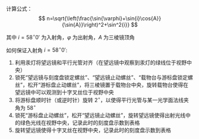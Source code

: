 计算公式：
    $$
        n=\sqrt{\left(\frac{\sin{\varphi}+\sin{i}\cos{A}}{\sin{A}}\right)^2+\sin^2{i}}
    $$

其中 $i=58^{\circ}0'$ 为入射角，$\varphi$ 为出射角，$A$ 为三棱镜顶角

如何保证入射角 $i=58^{\circ}0'$:

1. 利用汞灯将望远镜和平行光管对齐（在望远镜中观察到汞灯的绿线位于视野中央）
2. 锁死“望远镜与刻度盘锁定螺丝”、“望远镜止动螺丝”、“载物台与游标盘锁定螺丝”，松开“游标盘止动螺丝”，将三棱镜置于载物台中央，旋转载物台使得在望远镜中可以观测到十字叉丝位于视野中央
3. 将游标盘顺时针（或逆时针）旋转 $2^{\circ}$，以使得平行光管与某一光学面法线夹角为 $58^{\circ}$
4. 锁死“游标盘止动螺丝”，松开“望远镜止动螺丝”，旋转望远镜使得出射光线中的绿色光线在视野中央，记录此时的刻度盘示数到表格
5. 旋转望远镜使得十字叉丝在视野中央，记录此时的刻度盘示数到表格
